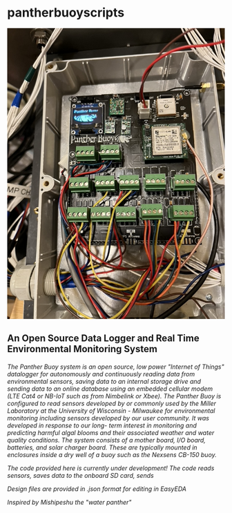 # pantherbuoyscripts


![Alt text](Images/PantherBuoy.png?raw=true "Title")

<h2>An Open Source Data Logger and Real Time Environmental Monitoring System

<h6>The Panther Buoy system is an open source, low power "Internet of Things" datalogger for autonomously and continuously reading data from environmental sensors, saving data to an internal storage drive and sending data to an online database using an embedded cellular modem (LTE Cat4 or NB-IoT such as from Nimbelink or Xbee). The Panther Buoy is configured to read sensors developed by or commonly used by the Miller Laboratory at the University of Wisconsin - Milwaukee for environmental monitoring including sensors developed by our user community.  It was developed in response to our long- term interest in monitoring and predicting harmful algal blooms and their associated weather and water quality conditions. The system consists of a mother board, I/O board, batteries, and solar charger board. These are typically mounted in enclosures inside a dry well of a buoy such as the Nexsens CB-150 buoy. 

The code provided here is currently under development! The code reads sensors, saves data to the onboard SD card, sends 

  
Design files are provided in .json format for editing in EasyEDA
  
<h9><i>Inspired by Mishipeshu the "water panther" 

